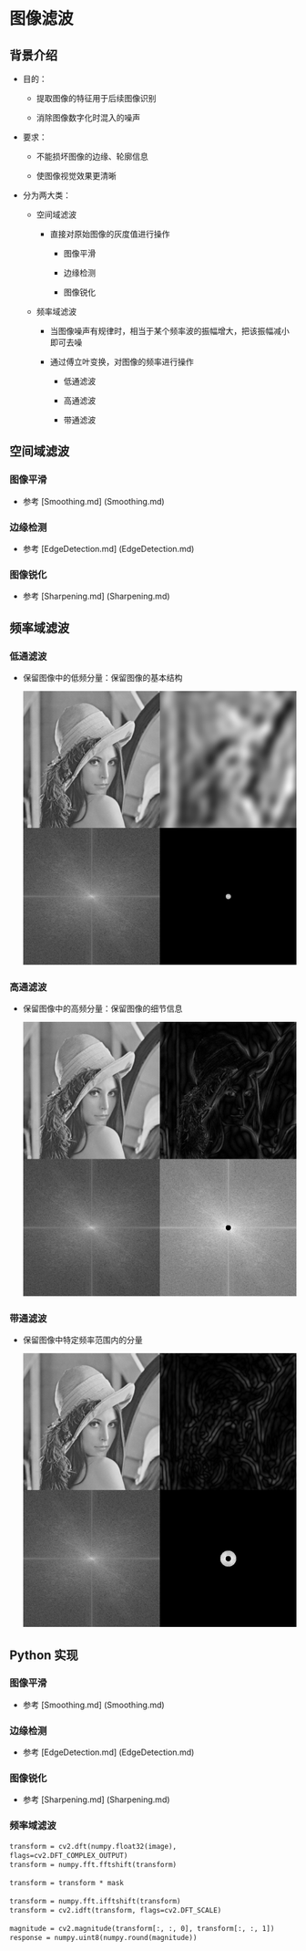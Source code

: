 <script type="text/javascript" src="http://cdn.mathjax.org/mathjax/latest/MathJax.js?config=default"></script>

# 图像滤波

## 背景介绍

- 目的：

	- 提取图像的特征用于后续图像识别

	- 消除图像数字化时混入的噪声

- 要求：

	- 不能损坏图像的边缘、轮廓信息

	- 使图像视觉效果更清晰

- 分为两大类：

	- 空间域滤波

		- 直接对原始图像的灰度值进行操作

			- 图像平滑
			
			- 边缘检测

			- 图像锐化

	- 频率域滤波

		- 当图像噪声有规律时，相当于某个频率波的振幅增大，把该振幅减小即可去噪

		- 通过傅立叶变换，对图像的频率进行操作

			- 低通滤波

			- 高通滤波

			- 带通滤波

## 空间域滤波

### 图像平滑

- 参考 [Smoothing.md] (Smoothing.md)

### 边缘检测

- 参考 [EdgeDetection.md] (EdgeDetection.md)

### 图像锐化

- 参考 [Sharpening.md] (Sharpening.md)

## 频率域滤波

### 低通滤波

- 保留图像中的低频分量：保留图像的基本结构

	![image](images/filter_low_pass.png)

### 高通滤波

- 保留图像中的高频分量：保留图像的细节信息
	
	![image](images/filter_high_pass.png)

### 带通滤波

- 保留图像中特定频率范围内的分量

	![image](images/filter_band_pass.png)

## Python 实现

### 图像平滑

- 参考 [Smoothing.md] (Smoothing.md)

### 边缘检测

- 参考 [EdgeDetection.md] (EdgeDetection.md)

### 图像锐化

- 参考 [Sharpening.md] (Sharpening.md)

### 频率域滤波
	
```
transform = cv2.dft(numpy.float32(image), flags=cv2.DFT_COMPLEX_OUTPUT)
transform = numpy.fft.fftshift(transform)

transform = transform * mask

transform = numpy.fft.ifftshift(transform)
transform = cv2.idft(transform, flags=cv2.DFT_SCALE)

magnitude = cv2.magnitude(transform[:, :, 0], transform[:, :, 1])
response = numpy.uint8(numpy.round(magnitude))
```